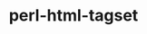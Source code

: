 ---
title: "perl-html-tagset"
layout: cache
categories: [package, develop]
meta: {"compilers": ["none"], "num_specs": 6, "num_specs_by_stack": {"data-vis-sdk": 3, "e4s": 3, "hep": 3, "root": 6}, "oss": ["ubuntu20.04", "ubuntu22.04"], "platforms": ["linux"], "stacks": ["data-vis-sdk", "e4s", "hep", "root"], "targets": ["x86_64_v3"], "versions": ["3.24"]}
spec_details: [{"compiler": "none", "hash": "7aua4y4adkjaxdurs7e25bfnh53kvsuz", "os": "ubuntu22.04", "platform": "linux", "size": "-", "stacks": ["e4s", "hep", "root"], "target": "x86_64_v3", "variants": ["build_system=perl"], "versions": ["3.24"]}, {"compiler": "none", "hash": "bkd3duldfnwlzqxhc7cqvxrkrtwr54jc", "os": "ubuntu22.04", "platform": "linux", "size": "-", "stacks": ["e4s", "hep", "root"], "target": "x86_64_v3", "variants": ["build_system=perl"], "versions": ["3.24"]}, {"compiler": "none", "hash": "gfxx6xhy5jn5sxg6n2tkapsjto4zldmw", "os": "ubuntu20.04", "platform": "linux", "size": "-", "stacks": ["data-vis-sdk", "root"], "target": "x86_64_v3", "variants": ["build_system=perl"], "versions": ["3.24"]}, {"compiler": "none", "hash": "pczdrxyiouzslzyqmuqsxvav57pyociu", "os": "ubuntu22.04", "platform": "linux", "size": "-", "stacks": ["e4s", "hep", "root"], "target": "x86_64_v3", "variants": ["build_system=perl"], "versions": ["3.24"]}, {"compiler": "none", "hash": "u2k6q7wosfwcdtrflqwhv6wpegstymbh", "os": "ubuntu20.04", "platform": "linux", "size": "-", "stacks": ["data-vis-sdk", "root"], "target": "x86_64_v3", "variants": ["build_system=perl"], "versions": ["3.24"]}, {"compiler": "none", "hash": "udrjkf2n74hn3ulu3mp7v7h2fbf3zcyk", "os": "ubuntu20.04", "platform": "linux", "size": "-", "stacks": ["data-vis-sdk", "root"], "target": "x86_64_v3", "variants": ["build_system=perl"], "versions": ["3.24"]}]
---